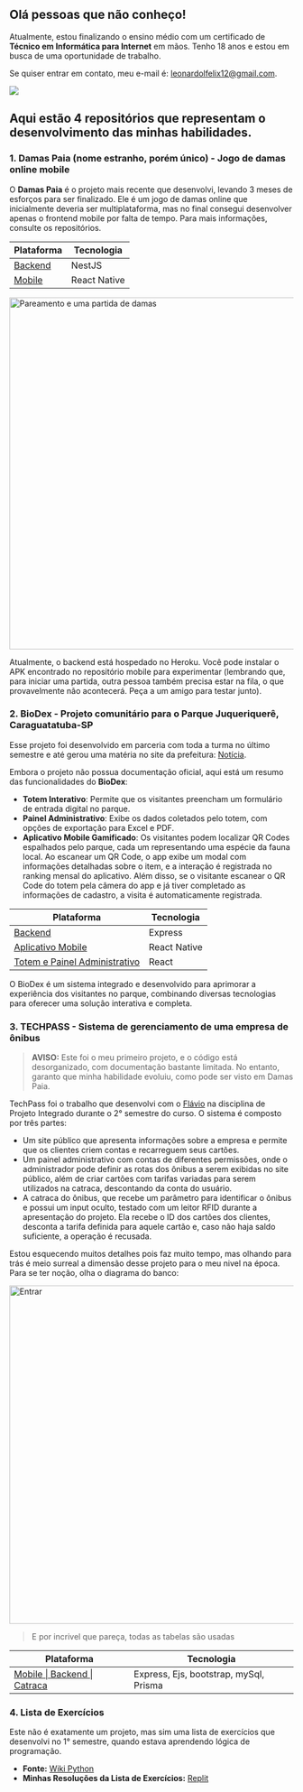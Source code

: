 ## Olá pessoas que não conheço!

Atualmente, estou finalizando o ensino médio com um certificado de **Técnico em Informática para Internet** em mãos. Tenho 18 anos e estou em busca de uma oportunidade de trabalho.

Se quiser entrar em contato, meu e-mail é: [leonardolfelix12@gmail.com](mailto:leonardolfelix12@gmail.com).

<a href="https://github.com/6aleatorio6" align="left">
    <img src="https://github-readme-stats.vercel.app/api/top-langs/?username=6aleatorio6&hide=java,html,tex&title_color=ffffff&text_color=c9cacc&icon_color=2bbc8a&bg_color=1d1f21&langs_count=3" />
</a>

## Aqui estão 4 repositórios que representam o desenvolvimento das minhas habilidades.

### 1. Damas Paia (nome estranho, porém único) - Jogo de damas online mobile

O **Damas Paia** é o projeto mais recente que desenvolvi, levando 3 meses de esforços para ser finalizado. Ele é um jogo de damas online que inicialmente deveria ser multiplataforma, mas no final consegui desenvolver apenas o frontend mobile por falta de tempo. Para mais informações, consulte os repositórios.

| Plataforma                                                   | Tecnologia   | 
| ------------------------------------------------------------ | ------------ | 
| [Backend](https://github.com/6aleatorio6/Damas-Paia_backend) | NestJS       |
| [Mobile](https://github.com/6aleatorio6/Damas-Paia_mobile)   | React Native |


<p>
  <img src="https://gist.githubusercontent.com/6aleatorio6/ed8cc379ee1ad319cca1dd8604f006de/raw/7258f0b052824b803a8265bd2f57ffefeedbba81/pareamentoEjogo.gif" alt="Pareamento e uma partida de damas" width="624" />
</p>

Atualmente, o backend está hospedado no Heroku. Você pode instalar o APK encontrado no repositório mobile para experimentar (lembrando que, para iniciar uma partida, outra pessoa também precisa estar na fila, o que provavelmente não acontecerá. Peça a um amigo para testar junto).


### 2. BioDex - Projeto comunitário para o Parque Juqueriquerê, Caraguatatuba-SP

Esse projeto foi desenvolvido em parceria com toda a turma no último semestre e até gerou uma matéria no site da prefeitura: [Notícia](https://www.caraguatatuba.sp.gov.br/pmc/2024/06/prefeitura-de-caraguatatuba-recebe-alunos-do-ifsp-para-apresentacao-de-aplicativo-para-o-parque-juqueriquere/).

Embora o projeto não possua documentação oficial, aqui está um resumo das funcionalidades do **BioDex**:

- **Totem Interativo**: Permite que os visitantes preencham um formulário de entrada digital no parque.
- **Painel Administrativo**: Exibe os dados coletados pelo totem, com opções de exportação para Excel e PDF.
- **Aplicativo Mobile Gamificado**: Os visitantes podem localizar QR Codes espalhados pelo parque, cada um representando uma espécie da fauna local. Ao escanear um QR Code, o app exibe um modal com informações detalhadas sobre o item, e a interação é registrada no ranking mensal do aplicativo. Além disso, se o visitante escanear o QR Code do totem pela câmera do app e já tiver completado as informações de cadastro, a visita é automaticamente registrada.

| Plataforma                                                                                               | Tecnologia   | 
| -------------------------------------------------------------------------------------------------------- | ------------ | 
| [Backend](https://github.com/6aleatorio6/pj3-backend)                                                     | Express      |
| [Aplicativo Mobile](https://github.com/Programadorwolrd/pj3-Aplicativo-Municipal)                          | React Native |
| [Totem e Painel Administrativo](https://github.com/lorislolo/pi-3sem)                                     | React        |

O BioDex é um sistema integrado e desenvolvido para aprimorar a experiência dos visitantes no parque, combinando diversas tecnologias para oferecer uma solução interativa e completa.

### 3. TECHPASS - Sistema de gerenciamento de uma empresa de ônibus

> **AVISO:** Este foi o meu primeiro projeto, e o código está desorganizado, com documentação bastante limitada. No entanto, garanto que minha habilidade evoluiu, como pode ser visto em Damas Paia.

TechPass foi o trabalho que desenvolvi com o [Flávio](https://github.com/flavioifsp) na disciplina de Projeto Integrado durante o 2° semestre do curso. O sistema é composto por três partes:

- Um site público que apresenta informações sobre a empresa e permite que os clientes criem contas e recarreguem seus cartões.
- Um painel administrativo com contas de diferentes permissões, onde o administrador pode definir as rotas dos ônibus a serem exibidas no site público, além de criar cartões com tarifas variadas para serem utilizados na catraca, descontando da conta do usuário.
- A catraca do ônibus, que recebe um parâmetro para identificar o ônibus e possui um input oculto, testado com um leitor RFID durante a apresentação do projeto. Ela recebe o ID dos cartões dos clientes, desconta a tarifa definida para aquele cartão e, caso não haja saldo suficiente, a operação é recusada.


Estou esquecendo muitos detalhes pois faz muito tempo, mas olhando para trás é meio surreal a dimensão desse projeto para o meu nivel na época. Para se ter noção, olha o diagrama do banco:

<img src="https://github.com/flavioifsp/Pj2-G10-TechPass/blob/main/docs/db/banco%20img%202.png?raw=true" alt="Entrar" width="600" />
 
> E por incrivel que pareça, todas as tabelas são usadas

| Plataforma                                                   | Tecnologia   | 
| ------------------------------------------------------------ | ------------ | 
| [Mobile \| Backend \| Catraca](github.com/flavioifsp/Pj2-G10-TechPass)   | Express, Ejs, bootstrap, mySql, Prisma |

### 4. Lista de Exercícios

Este não é exatamente um projeto, mas sim uma lista de exercícios que desenvolvi no 1° semestre, quando estava aprendendo lógica de programação.

- **Fonte:** [Wiki Python](https://wiki.python.org.br/ListaDeExercicios)  
- **Minhas Resoluções da Lista de Exercícios:** [Replit](https://replit.com/@LEONARDOLOPES29/atividade-avaliativa-1#lista2/a45.js)


